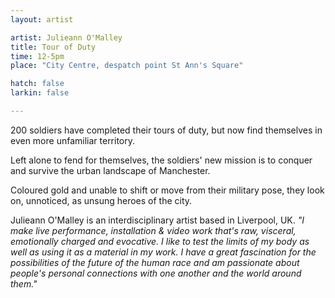 ```yaml
---
layout: artist

artist: Julieann O'Malley
title: Tour of Duty
time: 12-5pm
place: "City Centre, despatch point St Ann's Square"

hatch: false
larkin: false

---
```


200 soldiers have completed their tours of duty, but now find themselves in even more unfamiliar territory.    
       
Left alone to fend for themselves, the soldiers' new mission is to conquer and survive the urban landscape of Manchester.     

Coloured gold and unable to shift or move from their military pose, they look on, unnoticed, as unsung heroes of the city.    

Julieann O'Malley is an interdisciplinary artist based in Liverpool, UK.  *"I make live performance, installation & video work that's raw, visceral, emotionally charged and evocative. I like to test the limits of my body as well as using it as a material in my work. I have a great fascination for the possibilities of the future of the human race  and am passionate about people's personal connections with one another and the world around them."*